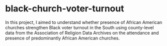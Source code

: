 # black-church-voter-turnout
In this project, I aimed to understand whether presence of African American churches strengthen Black voter turnout in the South using county-level data from the Association of Religion Data Archives on the attendance and presence of predominantly African American churches.
